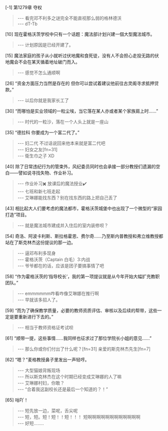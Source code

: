 
[-1] 第1279章 夺权
>--- 看完邓不利多之谜完全不能直视那么弱的格林德沃<br>
>--- dT-Tb<br>

[10] 现在霍格沃茨学校中只有一个话题：魔法部计划兴建一個大型魔法城市。
>--- 计划原因是已经开建了。<br>

[15] 魔法家庭的孩子从小就听过伏地魔和食死徒，没有人不会担心走投无路的伏地魔会不会在某天循着地址破门而入。
>--- 感觉不怎么通顺啊<br>

[26] “资金方面压力当然是存在的 但你可以尝试着建议他前往古灵阁寻求抵押贷款。”
>--- 以后你就是我家长工了<br>

[30] “而哪怕是实业领域的一粒尘埃，当它落在某人亦或者某个家族肩上时……”
>--- 时代的一粒沙，落在一个人头上就是一座山<br>

[35] “德拉科 你要成为一个富二代了。”
>--- 妇二代 不过话说回来他本来就是富二代吧<br>
>--- 妇女之友[fn=31]<br>
>--- 衛生巾之子 XD<br>

[40] 除了日常违纪行为的管束外，风纪委员同时也会承接一部分教授们遗漏的空白——譬如说寻找失物、作业补习。
>--- 作业补习✖️
放课后的魔法授业✔️<br>
>--- 七班和新七班走起<br>
>--- 艾琳娜能找东西？别在找东西的路上把自己丢了<br>

[43] 相比起大人们要考虑的魔法都市，霍格沃茨城堡中也出现了一个微型的“家园打造”项目。
>--- 就是魔法城市建成并入住后的室内装修呗？<br>

[54] 奇洛、阿波卡利斯、斯拉格霍恩、费尔奇……乃至斯内普教授和弗立维教授都站在了斯克林杰这份提议的那一边。
>--- 逼邓布利多现身<br>
>--- 霍格沃茨（Captain 白毛）3:内战<br>
>--- 爷爷都在的话，应该是团子要搞事情了吧<br>

[58] “作为霍格沃茨的‘指导校长’，我的第一项提议就是从今年开始大幅扩充教职团队。”
>--- emmmmmm咋看咋像艾琳娜在推行啊<br>
>--- 早就该多招人了。<br>

[59] “而为了确保教学质量，必要的教师资质评估、审核以及后续的帮带，这些一定是要重新进行下去的。”
>--- 相当于教师资格证考试呗<br>

[61] “顺带一提，这些事情……我同样也征求过了那位学院长小姐的意见……”
>--- 那么你或你们付出了什么呢？[fn=31]
亲爱的斯克林杰先生[fn=7]<br>

[62] “嗯？”麦格教授鼻子里发出一声轻哼。
>--- 大型猫娘背叛现场<br>
>--- 所以斯克林杰在这个时期已经变成艾琳娜的人了嘛<br>
>--- 艾琳娜村妇，你敢？<br>
>--- “合着我这副校长还是最后一个知道的？！”<br>

[65] 咕吖！
>--- 短先放一边，菜呢，舌尖呢<br>
>--- 短，短。短！短！！短！！！
短啊啊啊啊啊啊啊啊啊啊啊啊<br>
>--- 好短........<br>
